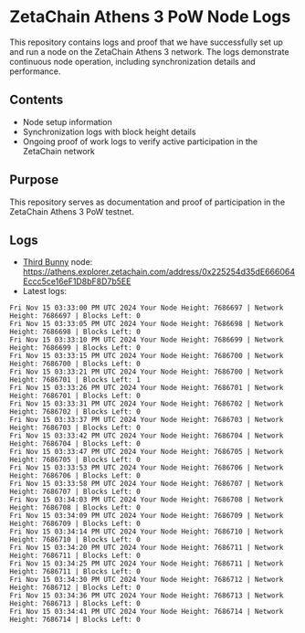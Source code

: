 # ZetaChain Athens 3 PoW Node Logs
This repository contains logs and proof that we have successfully set up and run a node on the ZetaChain Athens 3 network. The logs demonstrate continuous node operation, including synchronization details and performance.

## Contents
- Node setup information
- Synchronization logs with block height details
- Ongoing proof of work logs to verify active participation in the ZetaChain network

## Purpose
This repository serves as documentation and proof of participation in the ZetaChain Athens 3 PoW testnet.

## Logs

- [Third Bunny](https://thirdbunny.xyz/) node: https://athens.explorer.zetachain.com/address/0x225254d35dE666064Eccc5ce16eF1D8bF8D7b5EE
- Latest logs:
```
Fri Nov 15 03:33:00 PM UTC 2024 Your Node Height: 7686697 | Network Height: 7686697 | Blocks Left: 0
Fri Nov 15 03:33:05 PM UTC 2024 Your Node Height: 7686698 | Network Height: 7686698 | Blocks Left: 0
Fri Nov 15 03:33:10 PM UTC 2024 Your Node Height: 7686699 | Network Height: 7686699 | Blocks Left: 0
Fri Nov 15 03:33:15 PM UTC 2024 Your Node Height: 7686700 | Network Height: 7686700 | Blocks Left: 0
Fri Nov 15 03:33:21 PM UTC 2024 Your Node Height: 7686700 | Network Height: 7686701 | Blocks Left: 1
Fri Nov 15 03:33:26 PM UTC 2024 Your Node Height: 7686701 | Network Height: 7686701 | Blocks Left: 0
Fri Nov 15 03:33:31 PM UTC 2024 Your Node Height: 7686702 | Network Height: 7686702 | Blocks Left: 0
Fri Nov 15 03:33:37 PM UTC 2024 Your Node Height: 7686703 | Network Height: 7686703 | Blocks Left: 0
Fri Nov 15 03:33:42 PM UTC 2024 Your Node Height: 7686704 | Network Height: 7686704 | Blocks Left: 0
Fri Nov 15 03:33:47 PM UTC 2024 Your Node Height: 7686705 | Network Height: 7686705 | Blocks Left: 0
Fri Nov 15 03:33:53 PM UTC 2024 Your Node Height: 7686706 | Network Height: 7686706 | Blocks Left: 0
Fri Nov 15 03:33:58 PM UTC 2024 Your Node Height: 7686707 | Network Height: 7686707 | Blocks Left: 0
Fri Nov 15 03:34:03 PM UTC 2024 Your Node Height: 7686708 | Network Height: 7686708 | Blocks Left: 0
Fri Nov 15 03:34:09 PM UTC 2024 Your Node Height: 7686709 | Network Height: 7686709 | Blocks Left: 0
Fri Nov 15 03:34:14 PM UTC 2024 Your Node Height: 7686710 | Network Height: 7686710 | Blocks Left: 0
Fri Nov 15 03:34:20 PM UTC 2024 Your Node Height: 7686711 | Network Height: 7686711 | Blocks Left: 0
Fri Nov 15 03:34:25 PM UTC 2024 Your Node Height: 7686711 | Network Height: 7686711 | Blocks Left: 0
Fri Nov 15 03:34:30 PM UTC 2024 Your Node Height: 7686712 | Network Height: 7686712 | Blocks Left: 0
Fri Nov 15 03:34:36 PM UTC 2024 Your Node Height: 7686713 | Network Height: 7686713 | Blocks Left: 0
Fri Nov 15 03:34:41 PM UTC 2024 Your Node Height: 7686714 | Network Height: 7686714 | Blocks Left: 0
```
